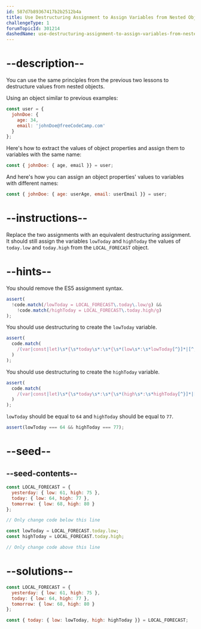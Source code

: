 ```yaml
---
id: 587d7b89367417b2b2512b4a
title: Use Destructuring Assignment to Assign Variables from Nested Objects
challengeType: 1
forumTopicId: 301214
dashedName: use-destructuring-assignment-to-assign-variables-from-nested-objects
---
```


# --description--

You can use the same principles from the previous two lessons to destructure values from nested objects.

Using an object similar to previous examples:

```js
const user = {
  johnDoe: { 
    age: 34,
    email: 'johnDoe@freeCodeCamp.com'
  }
};
```

Here's how to extract the values of object properties and assign them to variables with the same name:

```js
const { johnDoe: { age, email }} = user;
```

And here's how you can assign an object properties' values to variables with different names:

```js
const { johnDoe: { age: userAge, email: userEmail }} = user;
```

# --instructions--

Replace the two assignments with an equivalent destructuring assignment. It should still assign the variables `lowToday` and `highToday` the values of `today.low` and `today.high` from the `LOCAL_FORECAST` object.

# --hints--

You should remove the ES5 assignment syntax.

```js
assert(
  !code.match(/lowToday = LOCAL_FORECAST\.today\.low/g) &&
    !code.match(/highToday = LOCAL_FORECAST\.today.high/g)
);
```

You should use destructuring to create the `lowToday` variable.

```js
assert(
  code.match(
    /(var|const|let)\s*{\s*today\s*:\s*{\s*(low\s*:\s*lowToday[^}]*|[^,]*,\s*low\s*:\s*lowToday\s*)}\s*}\s*=\s*LOCAL_FORECAST(;|\s+|\/\/)/g
  )
);
```

You should use destructuring to create the `highToday` variable.

```js
assert(
  code.match(
    /(var|const|let)\s*{\s*today\s*:\s*{\s*(high\s*:\s*highToday[^}]*|[^,]*,\s*high\s*:\s*highToday\s*)}\s*}\s*=\s*LOCAL_FORECAST(;|\s+|\/\/)/g
  )
);
```

`lowToday` should be equal to `64` and `highToday` should be equal to `77`.

```js
assert(lowToday === 64 && highToday === 77);
```

# --seed--

## --seed-contents--

```js
const LOCAL_FORECAST = {
  yesterday: { low: 61, high: 75 },
  today: { low: 64, high: 77 },
  tomorrow: { low: 68, high: 80 }
};

// Only change code below this line

const lowToday = LOCAL_FORECAST.today.low;
const highToday = LOCAL_FORECAST.today.high;

// Only change code above this line
```

# --solutions--

```js
const LOCAL_FORECAST = {
  yesterday: { low: 61, high: 75 },
  today: { low: 64, high: 77 },
  tomorrow: { low: 68, high: 80 }
};

const { today: { low: lowToday, high: highToday }} = LOCAL_FORECAST;
```
